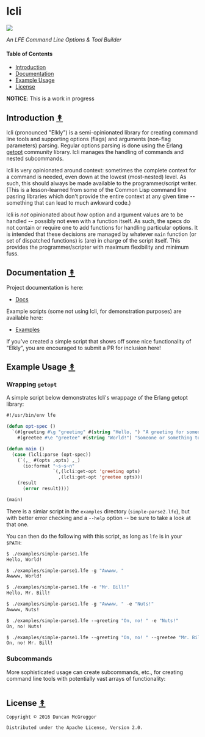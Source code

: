 # lcli

[![][lcli-logo]][lcli-logo-large]

[lcli-logo]: resources/images/elkly-250x.png
[lcli-logo-large]: resources/images/elkly-1200x.png

*An LFE Command Line Options & Tool Builder*


#### Table of Contents

* [Introduction](#introduction-)
* [Documentation](#documentation-)
* [Example Usage](#example-usage-)
* [License](#license-)


**NOTICE**: This is a work in progress


## Introduction [&#x219F;](#table-of-contents)

lcli (pronounced "Elkly") is a semi-opinionated library for creating command line tools and supporting options (flags) and arguments (non-flag parameters) parsing. Regular options parsing is done using the Erlang [getopt](https://github.com/oubiwann/getopt-erl) community library. lcli manages the handling of commands and nested subcommands.

lcli is very opinionated around context: sometimes the complete context for a command is needed, even down at the lowest (most-nested) level. As such, this should always be made available to the programmer/script writer. (This is a lesson-learned from some of the Common Lisp command line pasring libraries which don't provide the entire context at any given time -- something that can lead to much awkward code.)

lcli is *not* opinionated about *how* option and argument values are to be handled -- possibly not even with a function itself. As such, the specs do not contain or require one to add functions for handling particular options. It is intended that these decisions are managed by whatever ``main`` function (or set of dispatched functions) is (are) in charge of the script itself. This provides the programmer/scripter with maximum flexibility and minimum fuss.


## Documentation [&#x219F;](#table-of-contents)

Project documentation is here:

* [Docs](http://oubiwann.github.com/lcli/current)

Example scripts (some not using lcli, for demonstration purposes) are available here:

* [Examples](examples)

If you've created a simple script that shows off some nice functionality of "Elkly", you are encouraged to submit a PR for inclusion here!


## Example Usage [&#x219F;](#table-of-contents)

### Wrapping ``getopt``

A simple script below demonstrates lcli's wrappage of the Erlang getopt library:

```cl
#!/usr/bin/env lfe

(defun opt-spec ()
  `(#(greeting #\g "greeting" #(string "Hello, ") "A greeting for someone.")
    #(greetee #\e "greetee" #(string "World!") "Someone or something to greet.")))

(defun main ()
  (case (lcli:parse (opt-spec))
    (`(,_ #(opts ,opts) ,_)
      (io:format "~s~s~n"
                 `(,(lcli:get-opt 'greeting opts)
                   ,(lcli:get-opt 'greetee opts)))
    (result
      (error result))))

(main)
```

There is a simiar script in the ``examples`` directory (``simple-parse2.lfe``), but with better error checking and a ``--help`` option -- be sure to take a look at that one.

You can then do the following with this script, as long as ``lfe`` is in your ``$PATH``:

```cl
$ ./examples/simple-parse1.lfe
Hello, World!

$ ./examples/simple-parse1.lfe -g "Awwww, "
Awwww, World!

$ ./examples/simple-parse1.lfe -e "Mr. Bill!"
Hello, Mr. Bill!

$ ./examples/simple-parse1.lfe -g "Awwww, " -e "Nuts!"
Awwww, Nuts!

$ ./examples/simple-parse1.lfe --greeting "On, no! " -e "Nuts!"
On, no! Nuts!

$ ./examples/simple-parse1.lfe --greeting "On, no! " --greetee "Mr. Bill!"
On, no! Mr. Bill!
```


### Subcommands

More sophisticated usage can create subcommands, etc., for creating command line tools with potentially vast arrays of functionality:

```cl

```


## License [&#x219F;](#table-of-contents)

```
Copyright © 2016 Duncan McGreggor

Distributed under the Apache License, Version 2.0.
```
